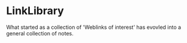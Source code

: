# LinkLibrary
What started as a collection of 'Weblinks of interest' has evovled into a general collection of notes.
